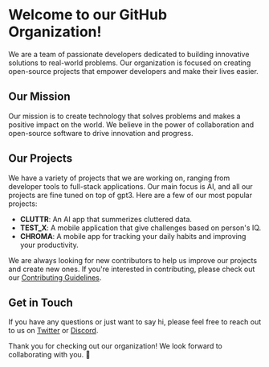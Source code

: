 # Welcome to our GitHub Organization!

We are a team of passionate developers dedicated to building innovative solutions to real-world problems. Our organization is focused on creating open-source projects that empower developers and make their lives easier.

## Our Mission

Our mission is to create technology that solves problems and makes a positive impact on the world. We believe in the power of collaboration and open-source software to drive innovation and progress.

## Our Projects

We have a variety of projects that we are working on, ranging from developer tools to full-stack applications. Our main focus is AI, and all our projects are fine tuned on top of gpt3. Here are a few of our most popular projects:

- **CLUTTR**: An AI app that summerizes cluttered data.
- **TEST_X**: A mobile application that give challenges based on person's IQ.
- **CHROMA**: A mobile app for tracking your daily habits and improving your productivity.

We are always looking for new contributors to help us improve our projects and create new ones. If you're interested in contributing, please check out our [Contributing Guidelines](CONTRIBUTING.md).

## Get in Touch

If you have any questions or just want to say hi, please feel free to reach out to us on [Twitter](https://twitter.com/msoi) or [Discord](https://discord.gg/msoi).

Thank you for checking out our organization! We look forward to collaborating with you. 🎉


